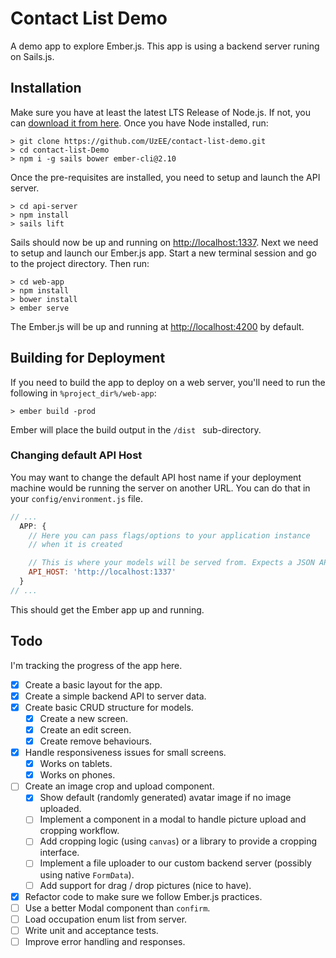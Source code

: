 # Contact List Demo
A demo app to explore Ember.js. This app is using a backend server runing on Sails.js.

## Installation

Make sure you have at least the latest LTS Release of Node.js. If not, you can [download 
it from here](https://nodejs.org/en/download/). Once you have Node installed, run:

```
> git clone https://github.com/UzEE/contact-list-demo.git
> cd contact-list-Demo
> npm i -g sails bower ember-cli@2.10
```

Once the pre-requisites are installed, you need to setup and launch the API server.

```
> cd api-server
> npm install
> sails lift
```

Sails should now be up and running on [http://localhost:1337](http://localhost:1337). 
Next we need to setup and launch our Ember.js app. Start a new terminal session and go
to the project directory. Then run:

```
> cd web-app
> npm install 
> bower install
> ember serve
```

The Ember.js will be up and running at [http://localhost:4200](http://localhost:4200) by
default. 

## Building for Deployment

If you need to build the app to deploy on a web server, you'll need to run the following 
in `%project_dir%/web-app`:

```
> ember build -prod
```

Ember will place the build output in the `/dist ` sub-directory. 

### Changing default API Host

You may want to change 
the default API host name if your deployment machine would be running the server on another
URL. You can do that in your `config/environment.js` file.

```js
// ...
  APP: {
    // Here you can pass flags/options to your application instance
    // when it is created

    // This is where your models will be served from. Expects a JSON API.
    API_HOST: 'http://localhost:1337'
  }
// ...
```

This should get the Ember app up and running.

## Todo

I'm tracking the progress of the app here.

- [x] Create a basic layout for the app.
- [x] Create a simple backend API to server data.
- [x] Create basic CRUD structure for models.
  - [x] Create a new screen.
  - [x] Create an edit screen.
  - [x] Create remove behaviours.
- [x] Handle responsiveness issues for small screens.
  - [x] Works on tablets.
  - [x] Works on phones.
- [ ] Create an image crop and upload component.
  - [x] Show default (randomly generated) avatar image if no image uploaded.
  - [ ] Implement a component in a modal to handle picture upload and cropping 
        workflow.
  - [ ] Add cropping logic (using `canvas`) or a library to provide a cropping interface.
  - [ ] Implement a file uploader to our custom backend server (possibly using 
        native `FormData`).
  - [ ] Add support for drag / drop pictures (nice to have).
- [x] Refactor code to make sure we follow Ember.js practices.
- [ ] Use a better Modal component than `confirm`.
- [ ] Load occupation enum list from server.
- [ ] Write unit and acceptance tests.
- [ ] Improve error handling and responses.
